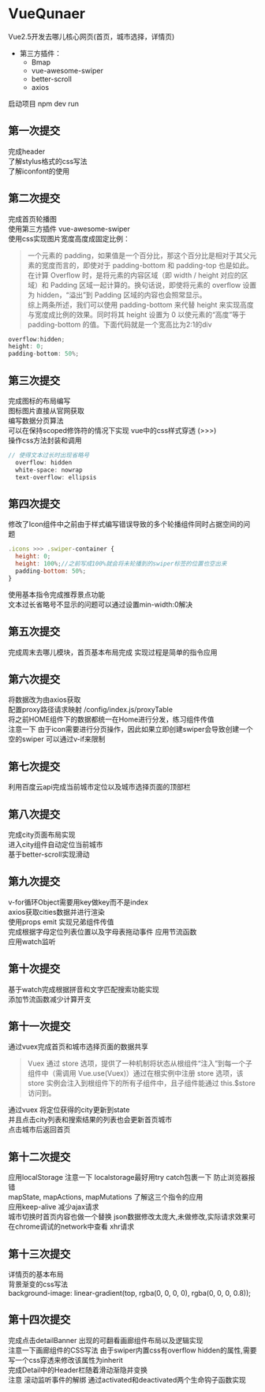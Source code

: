 # VueQunaer

Vue2.5开发去哪儿核心网页(首页，城市选择，详情页)

* 第三方插件：
  * Bmap
  * vue-awesome-swiper
  * better-scroll
  * axios

启动项目 npm dev run

## 第一次提交

完成header  
了解stylus格式的css写法  
了解iconfont的使用  

## 第二次提交

完成首页轮播图  
使用第三方插件 vue-awesome-swiper  
使用css实现图片宽度高度成固定比例：
>一个元素的 padding，如果值是一个百分比，那这个百分比是相对于其父元素的宽度而言的，即使对于 padding-bottom 和 padding-top 也是如此。  
>在计算 Overflow 时，是将元素的内容区域（即 width / height 对应的区域）和 Padding 区域一起计算的。换句话说，即使将元素的 overflow 设置为 hidden，“溢出”到 Padding 区域的内容也会照常显示。  
>综上两条所述，我们可以使用 padding-bottom 来代替 height 来实现高度与宽度成比例的效果。同时将其 height 设置为 0 以使元素的“高度”等于 padding-bottom 的值。下面代码就是一个宽高比为2:1的div

```javascript
overflow:hidden;
height: 0;
padding-bottom: 50%;
```

## 第三次提交

完成图标的布局编写  
图标图片直接从官网获取  
编写数据分页算法  
可以在保持scoped修饰符的情况下实现 vue中的css样式穿透 (>>>)  
操作css方法封装和调用

```javascript
// 使得文本过长时出现省略号
  overflow: hidden
  white-space: nowrap
  text-overflow: ellipsis
```

## 第四次提交

修改了Icon组件中之前由于样式编写错误导致的多个轮播组件同时占据空间的问题

```javascript
.icons >>> .swiper-container {
  height: 0;
  height: 100%;//之前写成100%就会将未轮播到的swiper标签的位置也空出来
  padding-bottom: 50%;
}
```

使用基本指令完成推荐景点功能  
文本过长省略号不显示的问题可以通过设置min-width:0解决

## 第五次提交

完成周末去哪儿模块，首页基本布局完成 实现过程是简单的指令应用

## 第六次提交

将数据改为由axios获取  
配置proxy路径请求映射  /config/index.js/proxyTable  
将之前HOME组件下的数据都统一在Home进行分发，练习组件传值  
注意一下 由于icon需要进行分页操作，因此如果立即创建swiper会导致创建一个空的swiper 可以通过v-if来限制 

## 第七次提交

利用百度云api完成当前城市定位以及城市选择页面的顶部栏

## 第八次提交

完成city页面布局实现  
进入city组件自动定位当前城市  
基于better-scroll实现滑动  

## 第九次提交

v-for循环Object需要用key做key而不是index  
axios获取cities数据并进行渲染  
使用props emit 实现兄弟组件传值  
完成根据字母定位列表位置以及字母表拖动事件  应用节流函数  
应用watch监听  

## 第十次提交

基于watch完成根据拼音和文字匹配搜索功能实现  
添加节流函数减少计算开支  

## 第十一次提交

通过vuex完成首页和城市选择页面的数据共享

>Vuex 通过 store 选项，提供了一种机制将状态从根组件“注入”到每一个子组件中（需调用 Vue.use(Vuex)）通过在根实例中注册 store 选项，该store 实例会注入到根组件下的所有子组件中，且子组件能通过 this.$store 访问到。

通过vuex 将定位获得的city更新到state  
并且点击city列表和搜索结果的列表也会更新首页城市  
点击城市后返回首页

## 第十二次提交

应用localStorage  注意一下 localstorage最好用try catch包裹一下 防止浏览器报错  
mapState, mapActions, mapMutations 了解这三个指令的应用  
应用keep-alive 减少ajax请求  
城市切换时首页内容也做一个替换 json数据修改太庞大,未做修改,实际请求效果可在chrome调试的network中查看 xhr请求  

## 第十三次提交

详情页的基本布局  
背景渐变的css写法  
background-image: linear-gradient(top, rgba(0, 0, 0, 0), rgba(0, 0, 0, 0.8));  

## 第十四次提交

完成点击detailBanner 出现的可翻看画廊组件布局以及逻辑实现  
注意一下画廊组件的CSS写法  由于swiper内置css有overflow hidden的属性,需要写一个css穿透来修改该属性为inherit  
完成Detail中的Header栏随着滑动渐隐并变换  
注意 滚动监听事件的解绑  通过activated和deactivated两个生命钩子函数实现  

